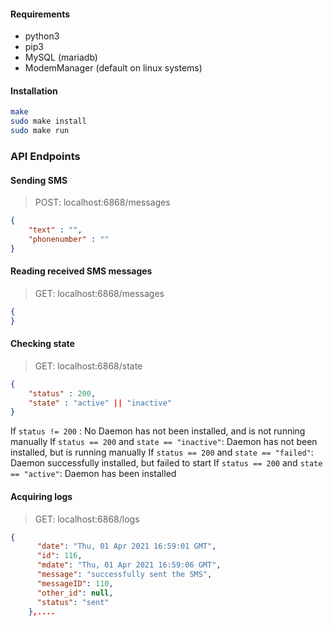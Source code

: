 #### Requirements
* python3
* pip3
* MySQL (mariadb)
* ModemManager (default on linux systems)

#### Installation
```bash
make
sudo make install
sudo make run
```

### API Endpoints
#### Sending SMS
> POST: localhost:6868/messages
```JSON
{
	"text" : "",
	"phonenumber" : ""
}
```

#### Reading received SMS messages
> GET: localhost:6868/messages
```JSON
{
}
```

#### Checking state
> GET: localhost:6868/state
```JSON
{
	"status" : 200,
	"state" : "active" || "inactive"  
}
```
If `status != 200` : No Daemon has not been installed, and is not running manually
If `status == 200` and `state == "inactive"`: Daemon has not been installed, but is running manually
If `status == 200` and `state == "failed"`: Daemon successfully installed, but failed to start 
If `status == 200` and `state == "active"`: Daemon has been installed

#### Acquiring logs
> GET: localhost:6868/logs
```JSON
{
      "date": "Thu, 01 Apr 2021 16:59:01 GMT", 
      "id": 116, 
      "mdate": "Thu, 01 Apr 2021 16:59:06 GMT", 
      "message": "successfully sent the SMS", 
      "messageID": 110, 
      "other_id": null, 
      "status": "sent"
    },....
```
